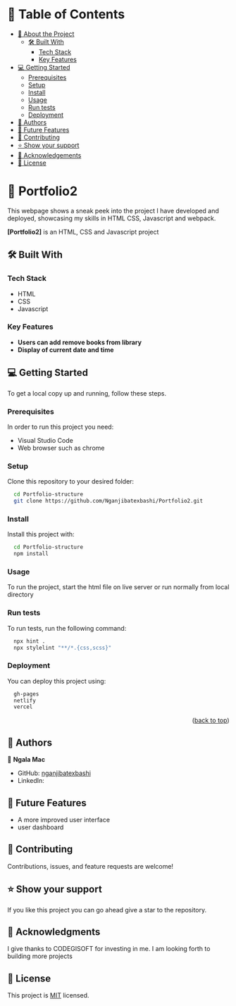 
# 📗 Table of Contents

- [📖 About the Project](#about-project)
  - [🛠 Built With](#built-with)
    - [Tech Stack](#tech-stack)
    - [Key Features](#key-features)
- [💻 Getting Started](#getting-started)
  - [Prerequisites](#prerequisites)
  - [Setup](#setup)
  - [Install](#install)
  - [Usage](#usage)
  - [Run tests](#run-tests)
  - [Deployment](#deployment)
- [👥 Authors](#authors)
- [🔭 Future Features](#future-features)
- [🤝 Contributing](#contributing)
- [⭐️ Show your support](#support)
- [🙏 Acknowledgements](#acknowledgements)
- [📝 License](#license)

# 📖 Portfolio2<a name="about-project"></a>

This webpage shows a sneak peek into the project I have developed and deployed, showcasing my skills in HTML CSS, Javascript and webpack.

**[Portfolio2]** is an HTML, CSS and Javascript project

## 🛠 Built With <a name="built-with"></a>

### Tech Stack <a name="tech-stack"></a>

- HTML
- CSS
- Javascript

### Key Features <a name="key-features"></a>
- **Users can add remove books from library**
- **Display of current date and time**

## 💻 Getting Started <a name="getting-started"></a>

To get a local copy up and running, follow these steps.

### Prerequisites

In order to run this project you need:

- Visual Studio Code
- Web browser such as chrome

### Setup

Clone this repository to your desired folder:

```sh
  cd Portfolio-structure
  git clone https://github.com/Nganjibatexbashi/Portfolio2.git
```

### Install

Install this project with:

```sh
  cd Portfolio-structure
  npm install
```

### Usage

To run the project, start the html file on live server or run normally from local directory

### Run tests

To run tests, run the following command:
```sh
  npx hint .
  npx stylelint "**/*.{css,scss}"
```

### Deployment

You can deploy this project using:

```sh
  gh-pages
  netlify
  vercel
```

<p align="right">(<a href="#readme-top">back to top</a>)</p>

## 👥 Authors <a name="authors"></a>

👤 **Ngala Mac**

- GitHub: [nganjibatexbashi](https://github.com/nganjibatexbashi)
- LinkedIn: 


## 🔭 Future Features <a name="future-features"></a>

- A more improved user interface
- user dashboard

## 🤝 Contributing <a name="contributing"></a>

Contributions, issues, and feature requests are welcome!

## ⭐️ Show your support <a name="support"></a>

If you like this project you can go ahead give a star to the repository.


## 🙏 Acknowledgments <a name="acknowledgements"></a>

I give thanks to CODEGISOFT for investing in me. I am looking forth to building more projects

## 📝 License <a name="license"></a>

This project is [MIT](./MIT.md) licensed.

